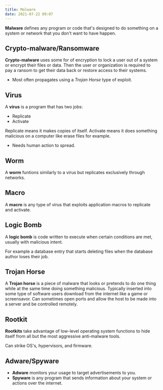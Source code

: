 ```yaml
---
title: Malware
date: 2021-07-22 09:07
---
```


**Malware** defines any program or code that's designed to do something on a
system or network that you don't want to have happen.

## Crypto-malware/Ransomware

**Crypto-malware** uses some for of encryption to lock a user out of a system or
encrypt their files or data. Then the user or organization is required to pay a
ransom to get their data back or restore access to their systems. 

* Most often propagates using a _Trojan Horse_ type of exploit.

## Virus

A **virus** is a program that has two jobs:
* Replicate
* Activate

Replicate means it makes copies of itself. Activate means it does something
malicious on a computer like erase files for example.

* Needs human action to spread.

## Worm

A **worm** funtions similarly to a virus but replicates exclusively through
networks. 

## Macro

A **macro** is any type of virus that exploits application macros to replicate
and activate.

## Logic Bomb

A **logic bomb** is code written to execute when certain conditions are met,
usually with malicious intent. 

For example a database entry that starts deleting files when the database author
loses their job.

## Trojan Horse

A **Trojan horse** is a piece of malware that looks or pretends to do one thing
while at the same time doing something malicious. Typically inserted into some
type of software users download from the internet like a game or screensavor.
Can sometimes open ports and allow the host to be made into a  server and be 
controlled remotely.

## Rootkit

**Rootkits** take advantage of low-level operating system functions to hide
itself from all but the most aggressive anti-malware tools.

Can strike OS's, hypervisors, and firmware.

## Adware/Spyware

* **Adware** monitors your usage to target advertisements to you.
* **Spyware** is any program that sends information about your system or actions
over the internet.
